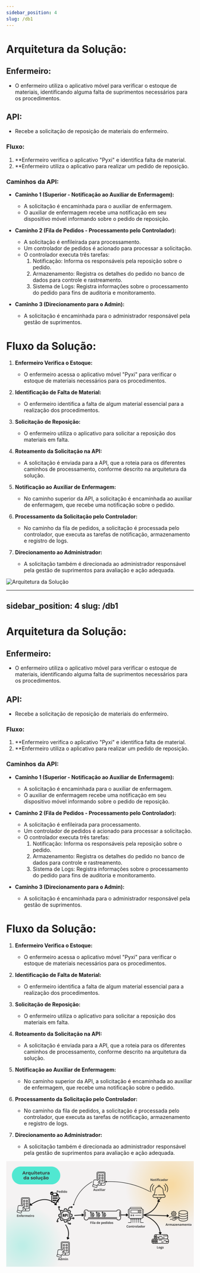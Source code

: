 ```yaml
---
sidebar_position: 4
slug: /db1
---
```


# Arquitetura da Solução:

## Enfermeiro:
- O enfermeiro utiliza o aplicativo móvel para verificar o estoque de materiais, identificando alguma falta de suprimentos necessários para os procedimentos.

## API:
- Recebe a solicitação de reposição de materiais do enfermeiro.

### Fluxo:
1. **Enfermeiro verifica o aplicativo "Pyxi" e identifica falta de material.
2. **Enfermeiro utiliza o aplicativo para realizar um pedido de reposição.

### Caminhos da API:
- **Caminho 1 (Superior - Notificação ao Auxiliar de Enfermagem):**
   - A solicitação é encaminhada para o auxiliar de enfermagem.
   - O auxiliar de enfermagem recebe uma notificação em seu dispositivo móvel informando sobre o pedido de reposição.

- **Caminho 2 (Fila de Pedidos - Processamento pelo Controlador):**
   - A solicitação é enfileirada para processamento.
   - Um controlador de pedidos é acionado para processar a solicitação.
   - O controlador executa três tarefas:
     1. Notificação: Informa os responsáveis pela reposição sobre o pedido.
     2. Armazenamento: Registra os detalhes do pedido no banco de dados para controle e rastreamento.
     3. Sistema de Logs: Registra informações sobre o processamento do pedido para fins de auditoria e monitoramento.

- **Caminho 3 (Direcionamento para o Admin):**
   - A solicitação é encaminhada para o administrador responsável pela gestão de suprimentos.

# Fluxo da Solução:

1. **Enfermeiro Verifica o Estoque:**
   - O enfermeiro acessa o aplicativo móvel "Pyxi" para verificar o estoque de materiais necessários para os procedimentos.

2. **Identificação de Falta de Material:**
   - O enfermeiro identifica a falta de algum material essencial para a realização dos procedimentos.

3. **Solicitação de Reposição:**
   - O enfermeiro utiliza o aplicativo para solicitar a reposição dos materiais em falta.

4. **Roteamento da Solicitação na API:**
   - A solicitação é enviada para a API, que a roteia para os diferentes caminhos de processamento, conforme descrito na arquitetura da solução.

5. **Notificação ao Auxiliar de Enfermagem:**
   - No caminho superior da API, a solicitação é encaminhada ao auxiliar de enfermagem, que recebe uma notificação sobre o pedido.

6. **Processamento da Solicitação pelo Controlador:**
   - No caminho da fila de pedidos, a solicitação é processada pelo controlador, que executa as tarefas de notificação, armazenamento e registro de logs.

7. **Direcionamento ao Administrador:**
   - A solicitação também é direcionada ao administrador responsável pela gestão de suprimentos para avaliação e ação adequada.

![Arquitetura da Solução](/img/arquitetura_sprint2.png)

---
sidebar_position: 4
slug: /db1
---

# Arquitetura da Solução:

## Enfermeiro:
- O enfermeiro utiliza o aplicativo móvel para verificar o estoque de materiais, identificando alguma falta de suprimentos necessários para os procedimentos.

## API:
- Recebe a solicitação de reposição de materiais do enfermeiro.

### Fluxo:
1. **Enfermeiro verifica o aplicativo "Pyxi" e identifica falta de material.
2. **Enfermeiro utiliza o aplicativo para realizar um pedido de reposição.

### Caminhos da API:
- **Caminho 1 (Superior - Notificação ao Auxiliar de Enfermagem):**
   - A solicitação é encaminhada para o auxiliar de enfermagem.
   - O auxiliar de enfermagem recebe uma notificação em seu dispositivo móvel informando sobre o pedido de reposição.

- **Caminho 2 (Fila de Pedidos - Processamento pelo Controlador):**
   - A solicitação é enfileirada para processamento.
   - Um controlador de pedidos é acionado para processar a solicitação.
   - O controlador executa três tarefas:
     1. Notificação: Informa os responsáveis pela reposição sobre o pedido.
     2. Armazenamento: Registra os detalhes do pedido no banco de dados para controle e rastreamento.
     3. Sistema de Logs: Registra informações sobre o processamento do pedido para fins de auditoria e monitoramento.

- **Caminho 3 (Direcionamento para o Admin):**
   - A solicitação é encaminhada para o administrador responsável pela gestão de suprimentos.

# Fluxo da Solução:

1. **Enfermeiro Verifica o Estoque:**
   - O enfermeiro acessa o aplicativo móvel "Pyxi" para verificar o estoque de materiais necessários para os procedimentos.

2. **Identificação de Falta de Material:**
   - O enfermeiro identifica a falta de algum material essencial para a realização dos procedimentos.

3. **Solicitação de Reposição:**
   - O enfermeiro utiliza o aplicativo para solicitar a reposição dos materiais em falta.

4. **Roteamento da Solicitação na API:**
   - A solicitação é enviada para a API, que a roteia para os diferentes caminhos de processamento, conforme descrito na arquitetura da solução.

5. **Notificação ao Auxiliar de Enfermagem:**
   - No caminho superior da API, a solicitação é encaminhada ao auxiliar de enfermagem, que recebe uma notificação sobre o pedido.

6. **Processamento da Solicitação pelo Controlador:**
   - No caminho da fila de pedidos, a solicitação é processada pelo controlador, que executa as tarefas de notificação, armazenamento e registro de logs.

7. **Direcionamento ao Administrador:**
   - A solicitação também é direcionada ao administrador responsável pela gestão de suprimentos para avaliação e ação adequada.

![Arquitetura da Solução](../../../static/img\arquitetura_sprint2.png)

